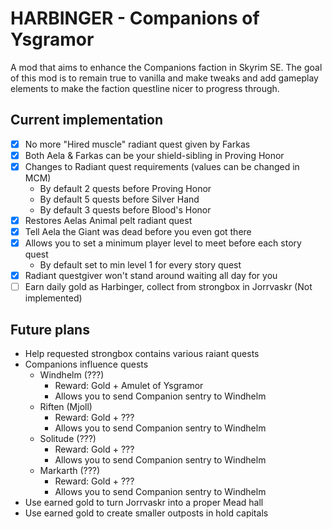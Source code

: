 # HARBINGER - Companions of Ysgramor

A mod that aims to enhance the Companions faction in Skyrim SE. The goal of this mod is to remain true to vanilla and make tweaks and add gameplay elements to make the faction questline nicer to progress through.

## Current implementation

- [x] No more "Hired muscle" radiant quest given by Farkas
- [x] Both Aela & Farkas can be your shield-sibling in Proving Honor
- [x] Changes to Radiant quest requirements (values can be changed in MCM)
    - By default 2 quests before Proving Honor
    - By default 5 quests before Silver Hand
    - By default 3 quests before Blood's Honor
- [x] Restores Aelas Animal pelt radiant quest
- [x] Tell Aela the Giant was dead before you even got there
- [x] Allows you to set a minimum player level to meet before each story quest
    - By default set to min level 1 for every story quest
- [x] Radiant questgiver won't stand around waiting all day for you
- [ ] Earn daily gold as Harbinger, collect from strongbox in Jorrvaskr (Not implemented)

## Future plans

- Help requested strongbox contains various raiant quests
- Companions influence quests
    - Windhelm (???)
        - Reward: Gold + Amulet of Ysgramor
        - Allows you to send Companion sentry to Windhelm
    - Riften (Mjoll)
        - Reward: Gold + ???
        - Allows you to send Companion sentry to Windhelm
    - Solitude (???)
        - Reward: Gold + ???
        - Allows you to send Companion sentry to Windhelm
    - Markarth (???)
        - Reward: Gold + ???
        - Allows you to send Companion sentry to Windhelm
- Use earned gold to turn Jorrvaskr into a proper Mead hall
- Use earned gold to create smaller outposts in hold capitals

